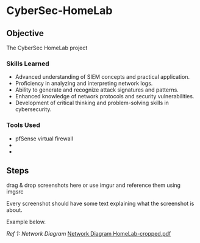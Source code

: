 # CyberSec-HomeLab

## Objective

The CyberSec HomeLab project 

### Skills Learned

- Advanced understanding of SIEM concepts and practical application.
- Proficiency in analyzing and interpreting network logs.
- Ability to generate and recognize attack signatures and patterns.
- Enhanced knowledge of network protocols and security vulnerabilities.
- Development of critical thinking and problem-solving skills in cybersecurity.

### Tools Used

- pfSense virtual firewall
- 
- 

## Steps
drag & drop screenshots here or use imgur and reference them using imgsrc

Every screenshot should have some text explaining what the screenshot is about.

Example below.

*Ref 1: Network Diagram*
[Network Diagram HomeLab-cropped.pdf](https://github.com/user-attachments/files/18719195/Network.Diagram.HomeLab-cropped.pdf)
